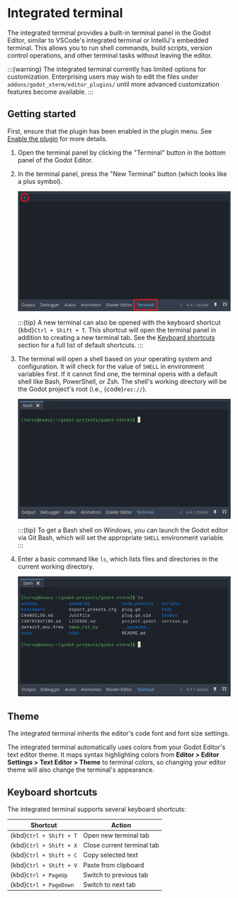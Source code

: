 # Integrated terminal

The integrated terminal provides a built-in terminal panel in the Godot Editor, similar to VSCode's integrated terminal or IntelliJ's embedded terminal. This allows you to run shell commands, build scripts, version control operations, and other terminal tasks without leaving the editor.

:::{warning}
The integrated terminal currently has limited options for customization.
Enterprising users may wish to edit the files under `addons/godot_xterm/editor_plugins/` until more advanced customization features become available.
:::

## Getting started

First, ensure that the plugin has been enabled in the plugin menu. See [Enable the plugin](/getting_started/installation.md#enable-the-plugin) for more details.

1. Open the terminal panel by clicking the "Terminal" button in the bottom panel of the Godot Editor.

2. In the terminal panel, press the "New Terminal" button (which looks like a plus symbol).

   ![Empty terminal panel with dock and new terminal buttons highlighted](../_static/images/new_terminal.png)

   :::{tip}
   A new terminal can also be opened with the keyboard shortcut {kbd}`Ctrl + Shift + T`.
   This shortcut will open the terminal panel in addition to creating a new terminal tab.
   See the [Keyboard shortcuts](#keyboard-shortcuts) section for a full list of default shortcuts.
   :::

3. The terminal will open a shell based on your operating system and configuration.
   It will check for the value of `SHELL` in environment variables first.
   If it cannot find one, the terminal opens with a default shell like Bash, PowerShell, or Zsh.
   The shell's working directory will be the Godot project's root (i.e., {code}`res://`).

   ![A freshly opened terminal](../_static/images/fresh_terminal.png)

   :::{tip}
   To get a Bash shell on Windows, you can launch the Godot editor via Git Bash, which will set the appropriate `SHELL` environment variable.
   :::

4. Enter a basic command like `ls`, which lists files and directories in the current working directory.

   ![Output of ls command](../_static/images/ls.png)

## Theme

The integrated terminal inherits the editor's code font and font size settings.

The integrated terminal automatically uses colors from your Godot Editor's text editor theme. It maps syntax highlighting colors from **Editor > Editor Settings > Text Editor > Theme** to terminal colors, so changing your editor theme will also change the terminal's appearance.

## Keyboard shortcuts

The integrated terminal supports several keyboard shortcuts:

| Shortcut                | Action                     |
| ----------------------- | -------------------------- |
| {kbd}`Ctrl + Shift + T` | Open new terminal tab      |
| {kbd}`Ctrl + Shift + X` | Close current terminal tab |
| {kbd}`Ctrl + Shift + C` | Copy selected text         |
| {kbd}`Ctrl + Shift + V` | Paste from clipboard       |
| {kbd}`Ctrl + PageUp`    | Switch to previous tab     |
| {kbd}`Ctrl + PageDown`  | Switch to next tab         |
